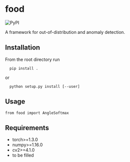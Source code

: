 # food
![PyPI](https://img.shields.io/pypi/v/food-python)

A framework for out-of-distribution and anomaly detection.

## Installation
From the root directory run

```
  pip install .
```
or
```
  python setup.py install [--user]
```

## Usage
```
from food import AngleSoftmax
```

## Requirements
 * torch>=1.3.0
 * numpy>=1.16.0
 * cv2>=4.1.0
 * to be filled
